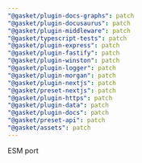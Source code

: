 ```yaml
---
"@gasket/plugin-docs-graphs": patch
"@gasket/plugin-docusaurus": patch
"@gasket/plugin-middleware": patch
"@gasket/typescript-tests": patch
"@gasket/plugin-express": patch
"@gasket/plugin-fastify": patch
"@gasket/plugin-winston": patch
"@gasket/plugin-logger": patch
"@gasket/plugin-morgan": patch
"@gasket/plugin-nextjs": patch
"@gasket/preset-nextjs": patch
"@gasket/plugin-https": patch
"@gasket/plugin-data": patch
"@gasket/plugin-docs": patch
"@gasket/preset-api": patch
"@gasket/assets": patch
---
```


ESM port
